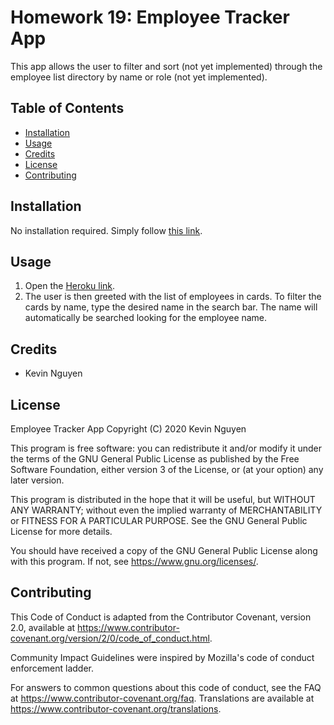 # Homework 19: Employee Tracker App
This app allows the user to filter and sort (not yet implemented) through the employee list directory by name or role (not yet implemented).

## Table of Contents
* [Installation](#installation)
* [Usage](#usage)
* [Credits](#credits)
* [License](#license)
* [Contributing](#contributing)

## Installation
No installation required. Simply follow [this link](https://peaceful-sea-95092.herokuapp.com/).

## Usage
1. Open the [Heroku link](https://peaceful-sea-95092.herokuapp.com/).
2. The user is then greeted with the list of employees in cards. To filter the cards by name, type the desired name in the search bar. The name will automatically be searched looking for the employee name.

## Credits
* Kevin Nguyen

## License
Employee Tracker App Copyright (C) 2020 Kevin Nguyen

This program is free software: you can redistribute it and/or modify it under the terms of the GNU General Public License as published by the Free Software Foundation, either version 3 of the License, or (at your option) any later version.

This program is distributed in the hope that it will be useful, but WITHOUT ANY WARRANTY; without even the implied warranty of MERCHANTABILITY or FITNESS FOR A PARTICULAR PURPOSE. See the GNU General Public License for more details.

You should have received a copy of the GNU General Public License along with this program. If not, see https://www.gnu.org/licenses/.

## Contributing
This Code of Conduct is adapted from the Contributor Covenant, version 2.0, available at https://www.contributor-covenant.org/version/2/0/code_of_conduct.html.

Community Impact Guidelines were inspired by Mozilla's code of conduct enforcement ladder.

For answers to common questions about this code of conduct, see the FAQ at https://www.contributor-covenant.org/faq. Translations are available at https://www.contributor-covenant.org/translations.
